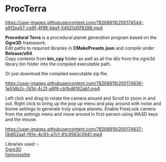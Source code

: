# ProcTerra
https://user-images.githubusercontent.com/78268919/200174544-a9f2ea57-ce9f-4f98-bbef-54520d5f9288.mp4

**Procedural Terra** is a procedural planet generation program based on the **Ogre3D** framework. \
Edit paths to required libraries in **CMakePresets.json** and compile under **Release/x64**.\
Copy contents from **bin_cpy** folder as well as all the dlls from the ogre3d library bin folder into the compiled executable path. 

Or just download the compiled executable zip file.

https://user-images.githubusercontent.com/78268919/200174636-1e51db2c-7d1d-4c2f-a9f9-cb1bd6182ab1.mp4

Left click and drag to rotate the camera around and Scroll to zoom in and out.
Right click to bring up the pop up menu and play around with noise and biome settings to generate truly unique planets.
Enable FreeLook camera from the settings menu and move around in first-person using WASD keys and the mouse.

https://user-images.githubusercontent.com/78268919/200174637-0b802aa1-f91e-4c93-a7c1-81c9563c0941.mp4

Libraries used :-\
[Ogre3D](https://github.com/OGRECave/ogre)\
[fastnoiselite](https://github.com/Auburn/FastNoiseLite)

